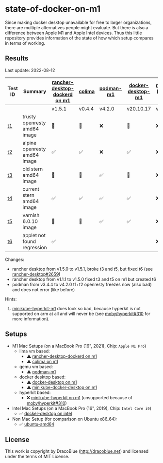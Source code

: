 # state-of-docker-on-m1

Since making docker desktop unavailable for free to larger organizations, there are multiple alternatives people might
evaluate. But there is also a difference between Apple M1 and Apple Intel devices. Thus this little repository provides
information of the state of how which setup compares in terms of working.

## Results

Last update: 2022-08-12

| Test ID             | Summary                      | [rancher-desktop-dockerd on m1](./setups/rancher-desktop-dockerd-m1.md) | [colima](./setups/colima-m1.md) | [podman-m1](./setups/podman-m1.md) | [docker-desktop-m1](./setups/docker-desktop-m1.md) | [minikube-hyperkit-m1](./setups/minikube-hyperkit-m1.md) | [minikube-docker-desktop-m1](./setups/minikube-docker-desktop-m1.md) | [docker-desktop on intel](./setups/docker-desktop-intel.md) | [ubuntu-amd64](./setups/ubuntu-amd64.md) |
|---------------------|------------------------------|-----------------------------------------------------------------------|---------------------------------|-----------------------------------|---------------------------------------------------|----------------------------------------------------------|---------------------------------------------------------------------|-------------------------------------------------------------|------------------------------------------|
|                     |                              | v1.5.1                                                                | v0.4.4                          | v4.2.0                            | v20.10.17                                         | v1.25.1                                                  | v1.16.1                                                             | v20.10.17                                                   | v20.10.17                                |
| [t1](./tests/t1.sh) | trusty openresty amd64 image | 🛑                                                                    | 🛑                              | ❌                                 | 🛑                                                | ❌                                                        | 🛑                                                                  | ✅                                                           | ✅                                        |
| [t2](./tests/t2.sh) | alpine openresty amd64 image | ✅                                                                     | ✅                               | ❌                                 | ✅                                                 | ❌                                                        | ✅                                                                   | ✅                                                           | ✅                                        |
| [t3](./tests/t3.sh) | old stern amd64 image        | 🛑                                                                      | 🛑                              | ✅                                 | 🛑                                                | ❌                                                        | ✅                                                                   | ✅                                                           | ✅                                        |
| [t4](./tests/t4.sh) | current stern amd64 image    | ✅                                                                     | ✅                               | ✅                                 | ✅                                                 | ❌                                                        | ✅                                                                   | ✅                                                           | ✅                                        |
| [t5](./tests/t5.sh) | varnish 6.0.10 image         | 🛑                                                                      | 🛑                              | ✅                                 | ✅                                                 | ❌                                                        | ✅                                                                   |  ✅                                                          | ✅                                        |
| [t6](./tests/t6.sh) | applet not found regression  | ✅                                                                     |                               |                                   |                                                   | ❌                                                        |                                                                     |                                                             | ✅                                        |

Changes:

- rancher desktop from v1.5.0 to v1.5.1, broke t3 and t5, but fixed t6 (see [rancher-desktop#2659](https://github.com/rancher-sandbox/rancher-desktop/issues/2659))
- rancher desktop from v1.1.1 to v1.5.0 fixed t3 and t5 on m1 but created t6
- podman from v3.4.4 to v4.2.0 t1+t2 openresty freezes now (also bad) and does not error (like before)

Hints:

1.  [minikube-hyperkit-m1](./setups/minikube-hyperkit-m1.md) does look so bad, because hyperkit is not supported on arm at all and will never be (see [moby/hyperkit#310](https://github.com/moby/hyperkit/issues/310) for more information).

## Setups

* M1 Mac Setups (on a MacBook Pro (16", 2021), Chip: `Apple M1 Pro`)
  * lima vm based:
    * ⚠️ [rancher-desktop-dockerd on m1](./setups/rancher-desktop-dockerd-m1.md)
    * ⚠️ [colima on m1](./setups/colima-m1.md)
  * qemu vm based:
    * ⚠️  [podman-m1](./setups/podman-m1.md)
  * docker desktop based:
    * ⚠️ [docker-desktop on m1](./setups/docker-desktop-m1.md)
    * ⚠️ [minikube-docker-desktop on m1](./setups/minikube-docker-desktop-m1.md)
  * hyperkit based:
    * ❌ [minikube-hyperkit on m1](./setups/minikube-hyperkit-m1.md) (unsupported because of [moby/hyperkit#310](https://github.com/moby/hyperkit/issues/310))
* Intel Mac Setups (on a MacBook Pro (16", 2019), Chip: `Intel Core i9`)
  * ✅ [docker-desktop on intel](./setups/docker-desktop-intel.md)
* Non Mac Setup (for comparison on Ubuntu x86_64):
  * ✅ [ubuntu-amd64](./setups/ubuntu-amd64.md)

## License

This work is copyright by DracoBlue (http://dracoblue.net) and licensed under the terms of MIT License.
